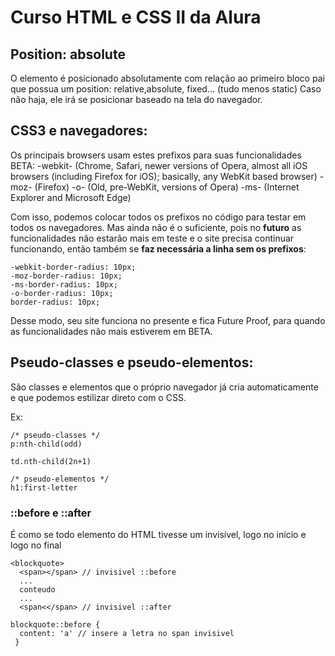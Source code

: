 # Curso HTML e CSS II da Alura

## Position: absolute

O elemento é posicionado absolutamente com relação ao primeiro bloco pai que possua um position: relative,absolute, fixed... 
(tudo menos static)
Caso não haja, ele irá se posicionar baseado na tela do navegador.

## CSS3 e navegadores:

Os principais browsers usam estes prefixos para suas funcionalidades BETA:
-webkit- (Chrome, Safari, newer versions of Opera, almost all iOS browsers (including Firefox for iOS); 
basically, any WebKit based browser)
-moz- (Firefox)
-o- (Old, pre-WebKit, versions of Opera)
-ms- (Internet Explorer and Microsoft Edge)

Com isso, podemos colocar todos os prefixos no código para testar em todos os navegadores. Mas ainda não é o suficiente, pois no **futuro** as funcionalidades não estarão mais em teste e o site precisa continuar funcionando, então também se **faz necessária a linha sem os prefixos**:
```
-webkit-border-radius: 10px;
-moz-border-radius: 10px;
-ms-border-radius: 10px;
-o-border-radius: 10px;
border-radius: 10px;
```
Desse modo, seu site funciona no presente e fica Future Proof, para quando as funcionalidades não mais estiverem em BETA.

## Pseudo-classes e pseudo-elementos:
São classes e elementos que o próprio navegador já cria automaticamente e que podemos estilizar direto com o CSS.

Ex:
```
/* pseudo-classes */
p:nth-child(odd)

td.nth-child(2n+1)

/* pseudo-elementos */
h1:first-letter
```

### ::before e ::after

É como se todo elemento do HTML tivesse um <span></span> invisível, logo no início e logo no final
```
<blockquote>
  <span></span> // invisivel ::before
  ...
  conteudo
  ...
  <span<</span> // invisivel ::after
```
```
blockquote::before {
  content: 'a' // insere a letra no span invisivel
 }
```

